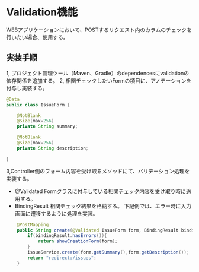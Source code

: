 # Validation機能
WEBアプリケーションにおいて、POSTするリクエスト内のカラムのチェックを行いたい場合、使用する。

## 実装手順
1, プロジェクト管理ツール（Maven、Gradle）のdependencesにvalidationの依存関係を追加する。
2, 相関チェックしたいFormの項目に、アノテーションを付与し実装する。
~~~ java
@Data
public class IssueForm {

    @NotBlank
    @Size(max=256)
    private String summary;

    @NotBlank
    @Size(max=256)
    private String description;

}
~~~

3,Controller側のフォーム内容を受け取るメソッドにて、バリデーション処理を実装する。

* @Validated
Formクラスに付与している相関チェック内容を受け取り時に適用する。
* BindingResult
相関チェック結果を格納する。
下記例では、エラー時に入力画面に遷移するように処理を実装。

~~~ java
    @PostMapping
    public String create(@Validated IssueForm form, BindingResult bindingResult, Model model){
        if(bindingResult.hasErrors()){
            return showCreationForm(form);
        }
        issueService.create(form.getSummary(),form.getDescription());
        return "redirect:/issues";
    }
~~~
